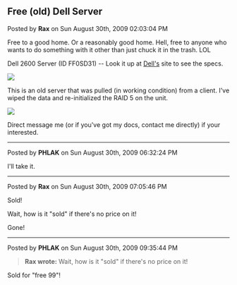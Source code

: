 ## Free (old) Dell Server
Posted by **Rax** on Sun August 30th, 2009 02:03:04 PM

Free to a good home. Or a reasonably good home. Hell, free to anyone who wants
to do something with it other than just chuck it in the trash. LOL

Dell 2600 Server (ID FF0SD31) -- Look it up at [Dell's](http://bit.ly/4vXzIB)
site to see the specs.

![](http://img93.imageshack.us/img93/3654/imag0001.jpg)

This is an old server that was pulled (in working condition) from a client. I've
wiped the data and re-initialized the RAID 5 on the unit.

![](http://img93.imageshack.us/img93/2116/imag0005p.jpg)

Direct message me (or if you've got my docs, contact me directly) if your
interested.

--------------------------------------------------------------------------------

Posted by **PHLAK** on Sun August 30th, 2009 06:32:24 PM

I'll take it.

--------------------------------------------------------------------------------

Posted by **Rax** on Sun August 30th, 2009 07:05:46 PM

Sold!

Wait, how is it "sold" if there's no price on it!

Gone!

--------------------------------------------------------------------------------

Posted by **PHLAK** on Sun August 30th, 2009 09:35:44 PM

> **Rax wrote:**
> Wait, how is it "sold" if there's no price on it!

Sold for "free 99"!
